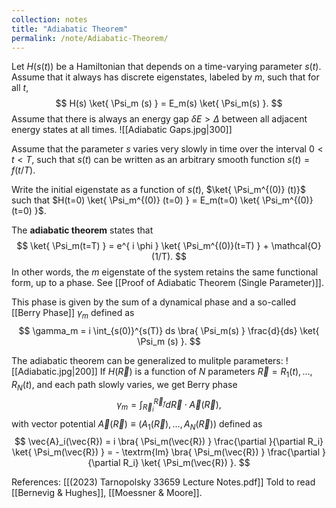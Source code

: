 ```yaml
---
collection: notes
title: "Adiabatic Theorem"
permalink: /note/Adiabatic-Theorem/
---
```

Let $H(s(t))$ be a Hamiltonian that depends on a time-varying parameter $s(t)$. Assume that it always has discrete eigenstates, labeled by $m$, such that for all $t$,
$$
H(s) \ket{ \Psi_m (s) } = E_m(s) \ket{ \Psi_m(s) }.
$$
Assume that there is always an energy gap $\delta E > \Delta$ between all adjacent energy states at all times.
![[Adiabatic Gaps.jpg|300]]

Assume that the parameter $s$ varies very slowly in time over the interval $0 < t < T$, such that $s(t)$ can be written as an arbitrary smooth function $s(t) = f(t/T)$. 

Write the initial eigenstate as a function of $s(t)$, $\ket{ \Psi_m^{(0)} (t)}$ such that $H(t=0) \ket{ \Psi_m^{(0)} (t=0) } = E_m(t=0) \ket{ \Psi_m^{(0)} (t=0) }$.

The **adiabatic theorem** states that 
$$
\ket{ \Psi_m(t=T) } = e^{ i \phi } \ket{ \Psi_m^{(0)}(t=T) } + \mathcal{O}(1/T).
$$
In other words, the $m$ eigenstate of the system retains the same functional form, up to a phase.
See [[Proof of Adiabatic Theorem (Single Parameter)]].

This phase is given by the sum of a dynamical phase and a so-called [[Berry Phase]] $\gamma_m$ defined as
$$
\gamma_m = i \int_{s(0)}^{s(T)} ds \bra{ \Psi_m(s) } \frac{d}{ds} \ket{ \Psi_m (s) }.
$$

The adiabatic theorem can be generalized to mulitple parameters:
![[Adiabatic.jpg|200]]
If $H(\vec{R})$ is a function of $N$ parameters $\vec{R} = R_1(t),\ldots,R_N(t)$, and each path slowly varies, we get Berry phase 
$$
\gamma_m = \int_{\vec{R}_i}^{\vec{R}_f} d\vec{R} \cdot \vec{A}(\vec{R}),
$$
with vector potential $\vec{A}(\vec{R}) \equiv (A_1(\vec{R}),\ldots,A_N(\vec{R}))$ defined as
$$
\vec{A}_i(\vec{R}) = i \bra{ \Psi_m(\vec{R}) } \frac{\partial }{\partial R_i} \ket{ \Psi_m(\vec{R}) } = - \textrm{Im} \bra{ \Psi_m(\vec{R}) } \frac{\partial }{\partial R_i} \ket{ \Psi_m(\vec{R}) }.
$$

References:
[[(2023) Tarnopolsky 33659 Lecture Notes.pdf]]
Told to read [[Bernevig & Hughes]], [[Moessner & Moore]].